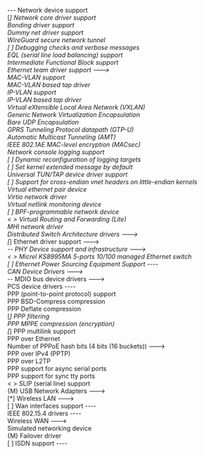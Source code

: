 --- Network device support  
[*]   Network core driver support  
<M>     Bonding driver support  
<M>     Dummy net driver support  
<M>     WireGuard secure network tunnel  
[ ]       Debugging checks and verbose messages  
<M>     EQL (serial line load balancing) support  
<M>     Intermediate Functional Block support  
<M>     Ethernet team driver support  --->  
<M>     MAC-VLAN support  
<M>       MAC-VLAN based tap driver  
<M>     IP-VLAN support  
<M>       IP-VLAN based tap driver  
<M>     Virtual eXtensible Local Area Network (VXLAN)  
<M>     Generic Network Virtualization Encapsulation  
<M>     Bare UDP Encapsulation  
<M>     GPRS Tunneling Protocol datapath (GTP-U)  
<M>     Automatic Multicast Tunneling (AMT)  
<M>     IEEE 802.1AE MAC-level encryption (MACsec)  
<M>     Network console logging support  
[ ]       Dynamic reconfiguration of logging targets  
[ ]       Set kernel extended message by default  
<M>     Universal TUN/TAP device driver support  
[ ]     Support for cross-endian vnet headers on little-endian kernels  
<M>     Virtual ethernet pair device  
<M>     Virtio network driver  
<M>     Virtual netlink monitoring device  
[ ]     BPF-programmable network device  
< >     Virtual Routing and Forwarding (Lite)  
<M>     MHI network driver  
      Distributed Switch Architecture drivers  --->  
[*]   Ethernet driver support  --->  
-*-   PHY Device support and infrastructure  --->  
< >   Micrel KS8995MA 5-ports 10/100 managed Ethernet switch  
[ ]   Ethernet Power Sourcing Equipment Support  ----  
<M>   CAN Device Drivers  --->     
  -*-   MDIO bus device drivers  --->  
       PCS device drivers  ----  
<M>   PPP (point-to-point protocol) support  
<M>     PPP BSD-Compress compression  
<M>     PPP Deflate compression  
[*]     PPP filtering  
<M>     PPP MPPE compression (encryption)  
[*]     PPP multilink support  
<M>     PPP over Ethernet  
          Number of PPPoE hash bits (4 bits (16 buckets))  --->  
<M>     PPP over IPv4 (PPTP)  
<M>     PPP over L2TP  
<M>     PPP support for async serial ports  
<M>     PPP support for sync tty ports  
< >   SLIP (serial line) support  
{M}   USB Network Adapters  --->  
[*]   Wireless LAN  --->  
  [ ]   Wan interfaces support  ----  
<M>   IEEE 802.15.4 drivers  ----  
      Wireless WAN  --->  
<M>   Simulated networking device  
{M}   Failover driver  
[ ]   ISDN support  ----  